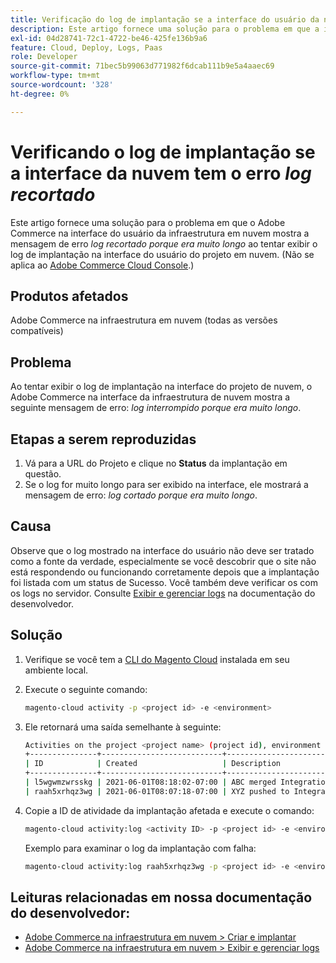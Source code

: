 ```yaml
---
title: Verificação do log de implantação se a interface do usuário da nuvem tiver um erro de "log recortado"
description: Este artigo fornece uma solução para o problema em que a interface do usuário do Adobe Commerce na infraestrutura em nuvem mostra a mensagem de erro *log recortado porque era muito longo* ao tentar exibir o log de implantação na interface do usuário do projeto em nuvem.
exl-id: 04d28741-72c1-4722-be46-425fe136b9a6
feature: Cloud, Deploy, Logs, Paas
role: Developer
source-git-commit: 71bec5b99063d771982f6dcab111b9e5a4aaec69
workflow-type: tm+mt
source-wordcount: '328'
ht-degree: 0%

---
```


# Verificando o log de implantação se a interface da nuvem tem o erro *log recortado*

Este artigo fornece uma solução para o problema em que o Adobe Commerce na interface do usuário da infraestrutura em nuvem mostra a mensagem de erro *log recortado porque era muito longo* ao tentar exibir o log de implantação na interface do usuário do projeto em nuvem. (Não se aplica ao [Adobe Commerce Cloud Console](https://console.adobecommerce.com/).)

## Produtos afetados

Adobe Commerce na infraestrutura em nuvem (todas as versões compatíveis)

## Problema

Ao tentar exibir o log de implantação na interface do projeto de nuvem, o Adobe Commerce na interface da infraestrutura de nuvem mostra a seguinte mensagem de erro: *log interrompido porque era muito longo*.

## Etapas a serem reproduzidas

1. Vá para a URL do Projeto e clique no **Status** da implantação em questão.
1. Se o log for muito longo para ser exibido na interface, ele mostrará a mensagem de erro: *log cortado porque era muito longo*.

## Causa

Observe que o log mostrado na interface do usuário não deve ser tratado como a fonte da verdade, especialmente se você descobrir que o site não está respondendo ou funcionando corretamente depois que a implantação foi listada com um status de Sucesso. Você também deve verificar os com os logs no servidor. Consulte [Exibir e gerenciar logs](https://experienceleague.adobe.com/docs/commerce-cloud-service/user-guide/develop/test/log-locations.html) na documentação do desenvolvedor.

## Solução

1. Verifique se você tem a [CLI do Magento Cloud](https://experienceleague.adobe.com/docs/commerce-cloud-service/user-guide/dev-tools/cloud-cli.html) instalada em seu ambiente local.
1. Execute o seguinte comando:

   ```bash
   magento-cloud activity -p <project id> -e <environment>
   ```

1. Ele retornará uma saída semelhante à seguinte:

   ```bash
   Activities on the project <project name> (project id), environment <environment>:
   +---------------+---------------------------+-------------------------------------+----------+----------+---------+
   | ID            | Created                   | Description                         | Progress | State    | Result  |
   +---------------+---------------------------+-------------------------------------+----------+----------+---------+
   | l5wgwmzwrsskg | 2021-06-01T08:18:02-07:00 | ABC merged Integration into Staging | 100%     | complete | success |
   | raah5xrhqz3wg | 2021-06-01T08:07:18-07:00 | XYZ pushed to Integration           | 100%     | complete | failure |
   ```

1. Copie a ID de atividade da implantação afetada e execute o comando:

   ```bash
   magento-cloud activity:log <activity ID> -p <project id> -e <environment>
   ```

   Exemplo para examinar o log da implantação com falha:

   ```bash
   magento-cloud activity:log raah5xrhqz3wg -p <project id> -e <environment>
   ```

## Leituras relacionadas em nossa documentação do desenvolvedor:

* [Adobe Commerce na infraestrutura em nuvem > Criar e implantar](https://experienceleague.adobe.com/docs/commerce-cloud-service/user-guide/configure/env/configure-env-yaml.html)
* [Adobe Commerce na infraestrutura em nuvem > Exibir e gerenciar logs](https://experienceleague.adobe.com/docs/commerce-cloud-service/user-guide/develop/test/log-locations.html)
